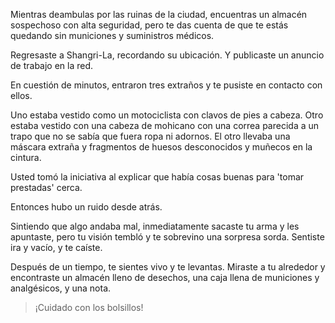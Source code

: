 Mientras deambulas por las ruinas de la ciudad, encuentras un almacén sospechoso con alta seguridad, pero te das cuenta de que te estás quedando sin municiones y suministros médicos.

 Regresaste a Shangri-La, recordando su ubicación.
 Y publicaste un anuncio de trabajo en la red.

 En cuestión de minutos, entraron tres extraños y te pusiste en contacto con ellos.

 Uno estaba vestido como un motociclista con clavos de pies a cabeza.
 Otro estaba vestido con una cabeza de mohicano con una correa parecida a un trapo que no se sabía que fuera ropa ni adornos.
 El otro llevaba una máscara extraña y fragmentos de huesos desconocidos y muñecos en la cintura.

 Usted tomó la iniciativa al explicar que había cosas buenas para 'tomar prestadas' cerca.

 Entonces hubo un ruido desde atrás.

 Sintiendo que algo andaba mal, inmediatamente sacaste tu arma y les apuntaste, pero tu visión tembló y te sobrevino una sorpresa sorda.
 Sentiste ira y vacío, y te caíste.

 Después de un tiempo, te sientes vivo y te levantas.
 Miraste a tu alrededor y encontraste un almacén lleno de desechos, una caja llena de municiones y analgésicos, y una nota.

 >¡Cuidado con los bolsillos!
